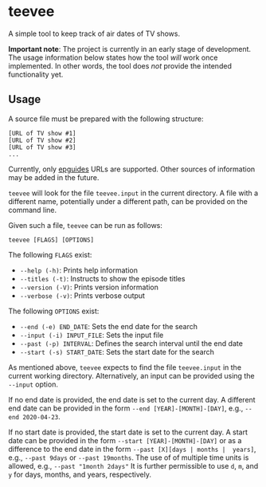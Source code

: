 # teevee
A simple tool to keep track of air dates of TV shows.

**Important note**: The project is currently in an early stage of development.
The usage information below states how the tool *will* work once implemented.
In other words, the tool does *not* provide the intended functionality yet.

## Usage

A source file must be prepared with the following structure:

```
[URL of TV show #1]
[URL of TV show #2]
[URL of TV show #3]
...
```

Currently, only [epguides](http://epguides.com/) URLs are supported.
Other sources of information may be added in the future.

`teevee` will look for the file `teevee.input` in the current directory.
A file with a different name, potentially under a different path, can be
provided on the command line.

Given such a file, `teevee` can be run as follows:

```
teevee [FLAGS] [OPTIONS]
```

The following `FLAGS` exist:

* `--help (-h)`: Prints help information
* `--titles (-t)`: Instructs to show the episode titles
* `--version (-V)`: Prints version information
* `--verbose (-v)`: Prints verbose output

The following `OPTIONS` exist:

* `--end (-e) END_DATE`: Sets the end date for the search
* `--input (-i) INPUT_FILE`: Sets the input file
* `--past (-p) INTERVAL`: Defines the search interval until the end date
* `--start (-s) START_DATE`: Sets the start date for the search

As mentioned above, `teevee` expects to find the file `teevee.input` in the
current working directory. Alternatively, an input can be provided using the
`--input` option.

If no end date is provided, the end date is set to the current day.
A different end date can be provided in the form `--end [YEAR]-[MONTH]-[DAY]`,
e.g., `--end 2020-04-23`.

If no start date is provided, the start date is set to the current day.
A start date can be provided in the form `--start [YEAR]-[MONTH]-[DAY]` or
as a difference to the end date in the form `--past [X][days | months |  years]`,
e.g., `--past 9days` or `--past 19months`. The use of of multiple time units
is allowed, e.g., `--past "1month 2days"`
It is further permissible to use `d`, `m`, and `y` for days, months, and years,
respectively.
